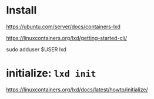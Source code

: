 # Install
https://ubuntu.com/server/docs/containers-lxd

https://linuxcontainers.org/lxd/getting-started-cli/

sudo adduser $USER lxd


# initialize: `lxd init`
https://linuxcontainers.org/lxd/docs/latest/howto/initialize/